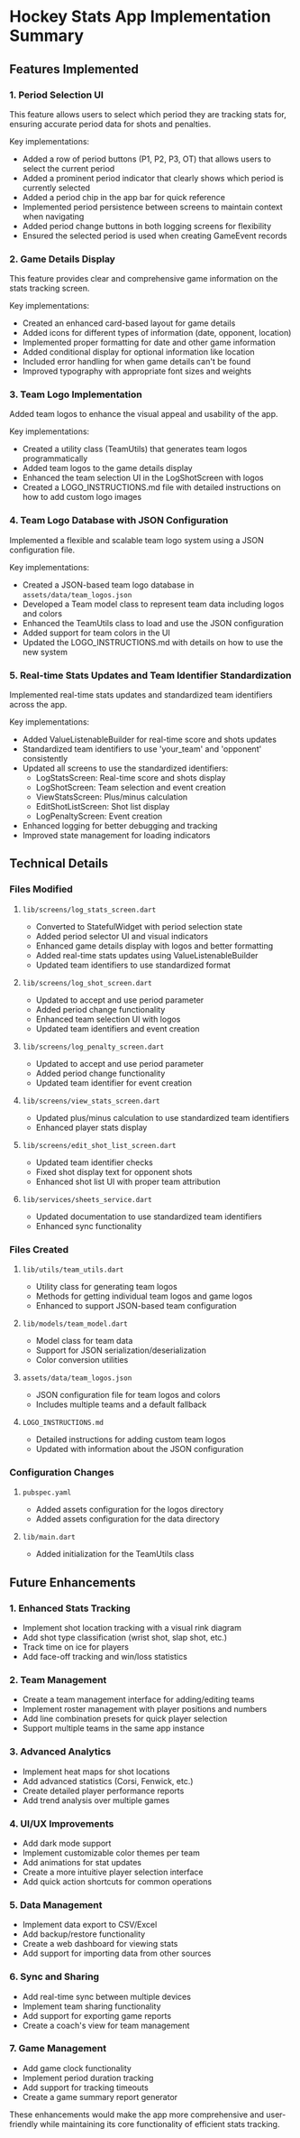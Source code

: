 # Hockey Stats App Implementation Summary

## Features Implemented

### 1. Period Selection UI

This feature allows users to select which period they are tracking stats for, ensuring accurate period data for shots and penalties.

Key implementations:
- Added a row of period buttons (P1, P2, P3, OT) that allows users to select the current period
- Added a prominent period indicator that clearly shows which period is currently selected
- Added a period chip in the app bar for quick reference
- Implemented period persistence between screens to maintain context when navigating
- Added period change buttons in both logging screens for flexibility
- Ensured the selected period is used when creating GameEvent records

### 2. Game Details Display

This feature provides clear and comprehensive game information on the stats tracking screen.

Key implementations:
- Created an enhanced card-based layout for game details
- Added icons for different types of information (date, opponent, location)
- Implemented proper formatting for date and other game information
- Added conditional display for optional information like location
- Included error handling for when game details can't be found
- Improved typography with appropriate font sizes and weights

### 3. Team Logo Implementation

Added team logos to enhance the visual appeal and usability of the app.

Key implementations:
- Created a utility class (TeamUtils) that generates team logos programmatically
- Added team logos to the game details display
- Enhanced the team selection UI in the LogShotScreen with logos
- Created a LOGO_INSTRUCTIONS.md file with detailed instructions on how to add custom logo images

### 4. Team Logo Database with JSON Configuration

Implemented a flexible and scalable team logo system using a JSON configuration file.

Key implementations:
- Created a JSON-based team logo database in `assets/data/team_logos.json`
- Developed a Team model class to represent team data including logos and colors
- Enhanced the TeamUtils class to load and use the JSON configuration
- Added support for team colors in the UI
- Updated the LOGO_INSTRUCTIONS.md with details on how to use the new system

### 5. Real-time Stats Updates and Team Identifier Standardization

Implemented real-time stats updates and standardized team identifiers across the app.

Key implementations:
- Added ValueListenableBuilder for real-time score and shots updates
- Standardized team identifiers to use 'your_team' and 'opponent' consistently
- Updated all screens to use the standardized identifiers:
  - LogStatsScreen: Real-time score and shots display
  - LogShotScreen: Team selection and event creation
  - ViewStatsScreen: Plus/minus calculation
  - EditShotListScreen: Shot list display
  - LogPenaltyScreen: Event creation
- Enhanced logging for better debugging and tracking
- Improved state management for loading indicators

## Technical Details

### Files Modified

1. `lib/screens/log_stats_screen.dart`
   - Converted to StatefulWidget with period selection state
   - Added period selector UI and visual indicators
   - Enhanced game details display with logos and better formatting
   - Added real-time stats updates using ValueListenableBuilder
   - Updated team identifiers to use standardized format

2. `lib/screens/log_shot_screen.dart`
   - Updated to accept and use period parameter
   - Added period change functionality
   - Enhanced team selection UI with logos
   - Updated team identifiers and event creation

3. `lib/screens/log_penalty_screen.dart`
   - Updated to accept and use period parameter
   - Added period change functionality
   - Updated team identifier for event creation

4. `lib/screens/view_stats_screen.dart`
   - Updated plus/minus calculation to use standardized team identifiers
   - Enhanced player stats display

5. `lib/screens/edit_shot_list_screen.dart`
   - Updated team identifier checks
   - Fixed shot display text for opponent shots
   - Enhanced shot list UI with proper team attribution

6. `lib/services/sheets_service.dart`
   - Updated documentation to use standardized team identifiers
   - Enhanced sync functionality

### Files Created

1. `lib/utils/team_utils.dart`
   - Utility class for generating team logos
   - Methods for getting individual team logos and game logos
   - Enhanced to support JSON-based team configuration

2. `lib/models/team_model.dart`
   - Model class for team data
   - Support for JSON serialization/deserialization
   - Color conversion utilities

3. `assets/data/team_logos.json`
   - JSON configuration file for team logos and colors
   - Includes multiple teams and a default fallback

4. `LOGO_INSTRUCTIONS.md`
   - Detailed instructions for adding custom team logos
   - Updated with information about the JSON configuration

### Configuration Changes

1. `pubspec.yaml`
   - Added assets configuration for the logos directory
   - Added assets configuration for the data directory

2. `lib/main.dart`
   - Added initialization for the TeamUtils class

## Future Enhancements

### 1. Enhanced Stats Tracking
- Implement shot location tracking with a visual rink diagram
- Add shot type classification (wrist shot, slap shot, etc.)
- Track time on ice for players
- Add face-off tracking and win/loss statistics

### 2. Team Management
- Create a team management interface for adding/editing teams
- Implement roster management with player positions and numbers
- Add line combination presets for quick player selection
- Support multiple teams in the same app instance

### 3. Advanced Analytics
- Implement heat maps for shot locations
- Add advanced statistics (Corsi, Fenwick, etc.)
- Create detailed player performance reports
- Add trend analysis over multiple games

### 4. UI/UX Improvements
- Add dark mode support
- Implement customizable color themes per team
- Add animations for stat updates
- Create a more intuitive player selection interface
- Add quick action shortcuts for common operations

### 5. Data Management
- Implement data export to CSV/Excel
- Add backup/restore functionality
- Create a web dashboard for viewing stats
- Add support for importing data from other sources

### 6. Sync and Sharing
- Add real-time sync between multiple devices
- Implement team sharing functionality
- Add support for exporting game reports
- Create a coach's view for team management

### 7. Game Management
- Add game clock functionality
- Implement period duration tracking
- Add support for tracking timeouts
- Create a game summary report generator

These enhancements would make the app more comprehensive and user-friendly while maintaining its core functionality of efficient stats tracking.
